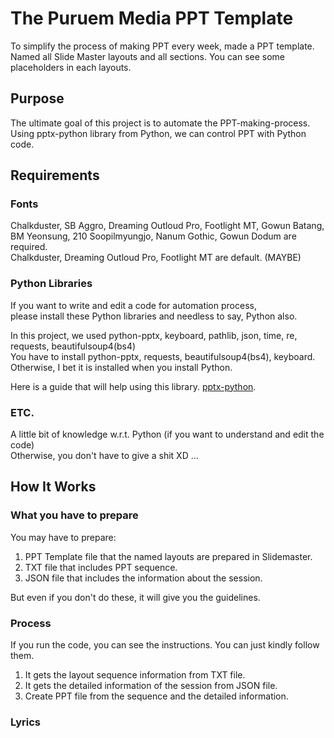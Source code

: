# The Puruem Media PPT Template
To simplify the process of making PPT every week, made a PPT template.  
Named all Slide Master layouts and all sections. You can see some placeholders in each layouts.

## Purpose
The ultimate goal of this project is to automate the PPT-making-process.  
Using pptx-python library from Python, we can control PPT with Python code.

## Requirements

### Fonts
Chalkduster, SB Aggro, Dreaming Outloud Pro, Footlight MT, Gowun Batang, BM Yeonsung, 210 Soopilmyungjo, Nanum Gothic, Gowun Dodum are required.  
Chalkduster, Dreaming Outloud Pro, Footlight MT are default. (MAYBE)

### Python Libraries
If you want to write and edit a code for automation process,  
please install these Python libraries and needless to say, Python also.  
  
In this project, we used python-pptx, keyboard, pathlib, json, time, re, requests, beautifulsoup4(bs4)  
You have to install python-pptx, requests, beautifulsoup4(bs4), keyboard. Otherwise, I bet it is installed when you install Python.  
  
Here is a guide that will help using this library. [pptx-python](https://python-pptx.readthedocs.io/en/latest/).  

### ETC.
A little bit of knowledge w.r.t. Python (if you want to understand and edit the code)  
Otherwise, you don't have to give a shit XD ...  

## How It Works

### What you have to prepare
You may have to prepare:  
1) PPT Template file that the named layouts are prepared in Slidemaster.
2) TXT file that includes PPT sequence.
3) JSON file that includes the information about the session.
  
But even if you don't do these, it will give you the guidelines.  

### Process
If you run the code, you can see the instructions. You can just kindly follow them.  
  
1) It gets the layout sequence information from TXT file.
2) It gets the detailed information of the session from JSON file.
3) Create PPT file from the sequence and the detailed information.
  
### Lyrics
